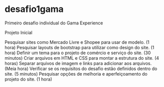 # desafio1gama
Primeiro desafio individual do Gama Experience

Projeto Inicial

Pesquisar sites como Mercado Livre e Shopee para usar de modelo. (1 hora)
Pesquisar layouts de bootstrap para utilizar como design do site. (1 hora)
Definir um tema para o projeto de comércio e serviço do site. (30 minutos)
Criar arquivos em HTML e CSS para montar a estrutura do site. (4 horas)
Separar arquivos de imagem e links para adicionar aos arquivos. (Meia hora)
Verificar se os requisitos do desafio estão definidos dentro do site. (5 minutos)
Pesquisar opções de melhoria e aperfeiçoamento do projeto do site. (1 hora)
